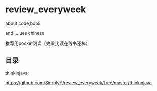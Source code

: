 # review_everyweek
about code,book

and ....ues chinese

推荐用pocket阅读（效果比读在线书还棒）

目录
----
thinkinjava:

https://github.com/SimplyY/review_everyweek/tree/master/thinkinjava
